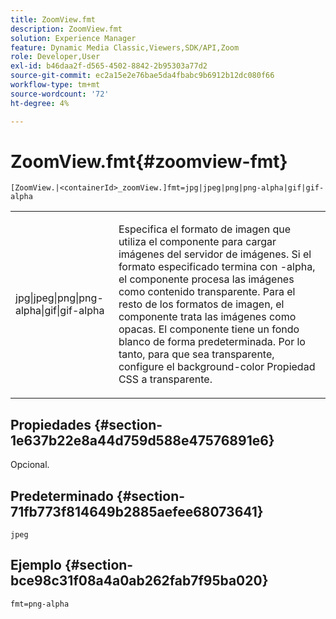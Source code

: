 ```yaml
---
title: ZoomView.fmt
description: ZoomView.fmt
solution: Experience Manager
feature: Dynamic Media Classic,Viewers,SDK/API,Zoom
role: Developer,User
exl-id: b46daa2f-d565-4502-8842-2b95303a77d2
source-git-commit: ec2a15e2e76bae5da4fbabc9b6912b12dc080f66
workflow-type: tm+mt
source-wordcount: '72'
ht-degree: 4%

---
```


# ZoomView.fmt{#zoomview-fmt}

`[ZoomView.|<containerId>_zoomView.]fmt=jpg|jpeg|png|png-alpha|gif|gif-alpha`

<table id="table_441553CD34C94A58A9D7CBF772DEDDB6"> 
 <tbody> 
  <tr> 
   <td colname="col1"> <p> <span class="codeph"> jpg|jpeg|png|png-alpha|gif|gif-alpha</span> </p> </td> 
   <td colname="col2"> <p> Especifica el formato de imagen que utiliza el componente para cargar imágenes del servidor de imágenes. Si el formato especificado termina con <span class="codeph"> -alpha</span>, el componente procesa las imágenes como contenido transparente. Para el resto de los formatos de imagen, el componente trata las imágenes como opacas. El componente tiene un fondo blanco de forma predeterminada. Por lo tanto, para que sea transparente, configure el <span class="codeph"> background-color</span> Propiedad CSS a <span class="codeph"> transparente</span>. </p> </td> 
  </tr> 
 </tbody> 
</table>

## Propiedades {#section-1e637b22e8a44d759d588e47576891e6}

Opcional.

## Predeterminado {#section-71fb773f814649b2885aefee68073641}

`jpeg`

## Ejemplo {#section-bce98c31f08a4a0ab262fab7f95ba020}

`fmt=png-alpha`
